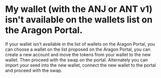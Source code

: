 # My wallet (with the ANJ or ANT v1) isn't available on the wallets list on the Aragon Portal.

If your wallet isn't available in the list of wallets on the Aragon Portal, you can choose a wallet on the list proposed on the Aragon Portal, you can create a new account and move the tokens from your wallet to the new wallet. Then proceed with the swap on the portal. Alternately you can import your seed into the new wallet, connect the new wallet to the portal and proceed with the swap.
